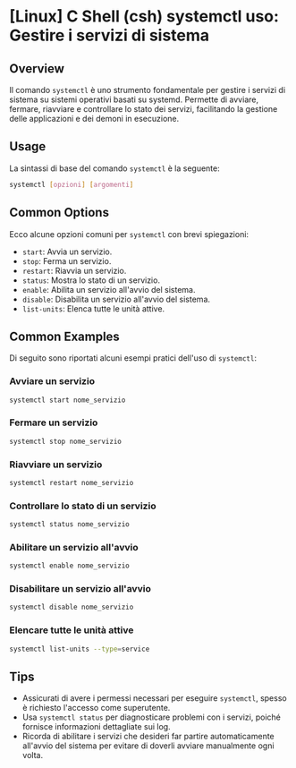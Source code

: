 # [Linux] C Shell (csh) systemctl uso: Gestire i servizi di sistema

## Overview
Il comando `systemctl` è uno strumento fondamentale per gestire i servizi di sistema su sistemi operativi basati su systemd. Permette di avviare, fermare, riavviare e controllare lo stato dei servizi, facilitando la gestione delle applicazioni e dei demoni in esecuzione.

## Usage
La sintassi di base del comando `systemctl` è la seguente:

```bash
systemctl [opzioni] [argomenti]
```

## Common Options
Ecco alcune opzioni comuni per `systemctl` con brevi spiegazioni:

- `start`: Avvia un servizio.
- `stop`: Ferma un servizio.
- `restart`: Riavvia un servizio.
- `status`: Mostra lo stato di un servizio.
- `enable`: Abilita un servizio all'avvio del sistema.
- `disable`: Disabilita un servizio all'avvio del sistema.
- `list-units`: Elenca tutte le unità attive.

## Common Examples
Di seguito sono riportati alcuni esempi pratici dell'uso di `systemctl`:

### Avviare un servizio
```bash
systemctl start nome_servizio
```

### Fermare un servizio
```bash
systemctl stop nome_servizio
```

### Riavviare un servizio
```bash
systemctl restart nome_servizio
```

### Controllare lo stato di un servizio
```bash
systemctl status nome_servizio
```

### Abilitare un servizio all'avvio
```bash
systemctl enable nome_servizio
```

### Disabilitare un servizio all'avvio
```bash
systemctl disable nome_servizio
```

### Elencare tutte le unità attive
```bash
systemctl list-units --type=service
```

## Tips
- Assicurati di avere i permessi necessari per eseguire `systemctl`, spesso è richiesto l'accesso come superutente.
- Usa `systemctl status` per diagnosticare problemi con i servizi, poiché fornisce informazioni dettagliate sui log.
- Ricorda di abilitare i servizi che desideri far partire automaticamente all'avvio del sistema per evitare di doverli avviare manualmente ogni volta.